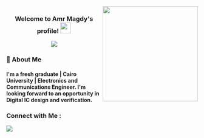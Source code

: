 
<img width="250" align="right" src="https://c.tenor.com/_DOBjnGspYAAAAAM/code-coding.gif">

<h3 align="center">
  Welcome to Amr Magdy's profile!
  <img src="https://media.giphy.com/media/hvRJCLFzcasrR4ia7z/giphy.gif" width="28">
</h3>

<!-- Typing SVG by DenverCoder1 - https://github.com/DenverCoder1/readme-typing-svg -->
<p align="center">
  <a href="https://github.com/DenverCoder1/readme-typing-svg"><img src="https://readme-typing-svg.herokuapp.com/?lines=Digital%20IC%20designer;Always%20learning%20new%20things&font=Fira%20Code&center=true&width=440&height=45&color=f75c7e&vCenter=true&size=22"></a>
</p> 

<!--<p align="center">
  ##<img src="https://readme-typing-svg.demolab.com/?lines=+{وَ+قُلْ+رَبِّ+زِدْنِي+عِلْماً}+قال+تعالى" style="color:black" />
</p>
</h1>-->


<h3>🚀 About Me</h3> 
<h4> I'm a fresh graduate | Cairo University | Electronics and Communications Engineer. I'm looking forward to an opportunity in Digital IC design and verification. </h4>




### Connect with Me :

<a href="https://www.linkedin.com/in/amr-magdi-100975226/" target="_blank"><img src="https://img.shields.io/badge/-Amr%20Magdy-0077B5?style=for-the-badge&logo=Linkedin&logoColor=white"/></a>
